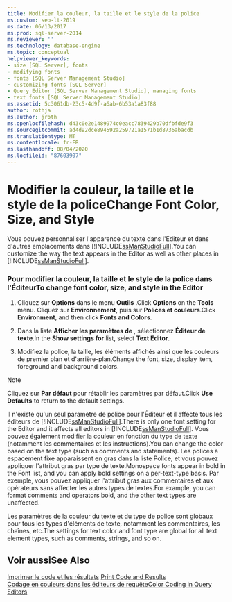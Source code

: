 ```yaml
---
title: Modifier la couleur, la taille et le style de la police
ms.custom: seo-lt-2019
ms.date: 06/13/2017
ms.prod: sql-server-2014
ms.reviewer: ''
ms.technology: database-engine
ms.topic: conceptual
helpviewer_keywords:
- size [SQL Server], fonts
- modifying fonts
- fonts [SQL Server Management Studio]
- customizing fonts [SQL Server]
- Query Editor [SQL Server Management Studio], managing fonts
- text fonts [SQL Server Management Studio]
ms.assetid: 5c3061db-23c5-4d9f-a6ab-6b53a1a83f88
author: rothja
ms.author: jroth
ms.openlocfilehash: d43c0e2e1489974c0eacc7839429b70dfbfde9f3
ms.sourcegitcommit: ad4d92dce894592a259721a1571b1d8736abacdb
ms.translationtype: MT
ms.contentlocale: fr-FR
ms.lasthandoff: 08/04/2020
ms.locfileid: "87603907"
---
```

# <a name="change-font-color-size-and-style"></a><span data-ttu-id="f9db6-102">Modifier la couleur, la taille et le style de la police</span><span class="sxs-lookup"><span data-stu-id="f9db6-102">Change Font Color, Size, and Style</span></span>
  <span data-ttu-id="f9db6-103">Vous pouvez personnaliser l'apparence du texte dans l'Éditeur et dans d'autres emplacements dans [!INCLUDE[ssManStudioFull](../../includes/ssmanstudiofull-md.md)].</span><span class="sxs-lookup"><span data-stu-id="f9db6-103">You can customize the way the text appears in the Editor as well as other places in [!INCLUDE[ssManStudioFull](../../includes/ssmanstudiofull-md.md)].</span></span>  
  
### <a name="to-change-font-color-size-and-style-in-the-editor"></a><span data-ttu-id="f9db6-104">Pour modifier la couleur, la taille et le style de la police dans l'Éditeur</span><span class="sxs-lookup"><span data-stu-id="f9db6-104">To change font color, size, and style in the Editor</span></span>  
  
1.  <span data-ttu-id="f9db6-105">Cliquez sur **Options** dans le menu **Outils** .</span><span class="sxs-lookup"><span data-stu-id="f9db6-105">Click **Options** on the **Tools** menu.</span></span> <span data-ttu-id="f9db6-106">Cliquez sur **Environnement**, puis sur **Polices et couleurs**.</span><span class="sxs-lookup"><span data-stu-id="f9db6-106">Click **Environment**, and then click **Fonts and Colors**.</span></span>  
  
2.  <span data-ttu-id="f9db6-107">Dans la liste **Afficher les paramètres de** , sélectionnez **Éditeur de texte**.</span><span class="sxs-lookup"><span data-stu-id="f9db6-107">In the **Show settings for** list, select **Text Editor**.</span></span>  
  
3.  <span data-ttu-id="f9db6-108">Modifiez la police, la taille, les éléments affichés ainsi que les couleurs de premier plan et d'arrière-plan.</span><span class="sxs-lookup"><span data-stu-id="f9db6-108">Change the font, size, display item, foreground and background colors.</span></span>  
  
> [!NOTE]  
>  <span data-ttu-id="f9db6-109">Cliquez sur **Par défaut** pour rétablir les paramètres par défaut.</span><span class="sxs-lookup"><span data-stu-id="f9db6-109">Click **Use Defaults** to return to the default settings.</span></span>  
  
 <span data-ttu-id="f9db6-110">Il n'existe qu'un seul paramètre de police pour l'Éditeur et il affecte tous les éditeurs de [!INCLUDE[ssManStudioFull](../../includes/ssmanstudiofull-md.md)].</span><span class="sxs-lookup"><span data-stu-id="f9db6-110">There is only one font setting for the Editor and it affects all editors in [!INCLUDE[ssManStudioFull](../../includes/ssmanstudiofull-md.md)].</span></span> <span data-ttu-id="f9db6-111">Vous pouvez également modifier la couleur en fonction du type de texte (notamment les commentaires et les instructions).</span><span class="sxs-lookup"><span data-stu-id="f9db6-111">You can change the color based on the text type (such as comments and statements).</span></span> <span data-ttu-id="f9db6-112">Les polices à espacement fixe apparaissent en gras dans la liste Police, et vous pouvez appliquer l'attribut gras par type de texte.</span><span class="sxs-lookup"><span data-stu-id="f9db6-112">Monospace fonts appear in bold in the Font list, and you can apply bold settings on a per-text-type basis.</span></span> <span data-ttu-id="f9db6-113">Par exemple, vous pouvez appliquer l'attribut gras aux commentaires et aux opérateurs sans affecter les autres types de textes.</span><span class="sxs-lookup"><span data-stu-id="f9db6-113">For example, you can format comments and operators bold, and the other text types are unaffected.</span></span>  
  
 <span data-ttu-id="f9db6-114">Les paramètres de la couleur du texte et du type de police sont globaux pour tous les types d'éléments de texte, notamment les commentaires, les chaînes, etc.</span><span class="sxs-lookup"><span data-stu-id="f9db6-114">The settings for text color and font type are global for all text element types, such as comments, strings, and so on.</span></span>  
  
## <a name="see-also"></a><span data-ttu-id="f9db6-115">Voir aussi</span><span class="sxs-lookup"><span data-stu-id="f9db6-115">See Also</span></span>  
 <span data-ttu-id="f9db6-116">[Imprimer le code et les résultats](print-code-and-results.md) </span><span class="sxs-lookup"><span data-stu-id="f9db6-116">[Print Code and Results](print-code-and-results.md) </span></span>  
 [<span data-ttu-id="f9db6-117">Codage en couleurs dans les éditeurs de requête</span><span class="sxs-lookup"><span data-stu-id="f9db6-117">Color Coding in Query Editors</span></span>](color-coding-in-query-editors.md)  
  
  
